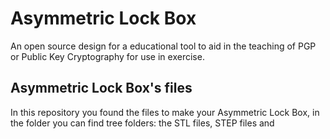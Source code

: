 # Asymmetric Lock Box
An open source design for a educational tool to aid in the teaching of PGP or Public Key Cryptography for use in exercise.

## Asymmetric Lock Box's files
In this repository you found the files to make your Asymmetric Lock Box, in the folder you can find tree folders: the STL files, STEP files and 
